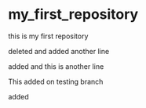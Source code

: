 # my_first_repository
this is my first repository

deleted and added another line

added
and this is another line

This added on testing branch

added